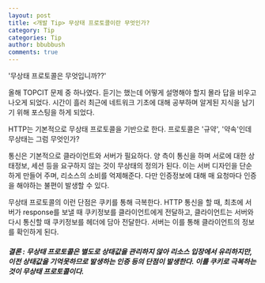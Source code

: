 ```yaml
---
layout: post
title: <개발 Tip> 무상태 프로토콜이란 무엇인가?
category: Tip
categories: Tip
author: bbubbush
comments: true
---
```


'무상태 프로토콜은 무엇입니까??'  

올해 TOPCIT 문제 중 하나였다. 듣기는 했는데 어떻게 설명해야 할지 몰라 답을 비우고 나오게 되었다. 시간이 흘러 최근에 네트워크 기초에 대해 공부하며 알게된 지식을 남기기 위해 포스팅을 하게 되었다.

HTTP는 기본적으로 무상태 프로토콜을 기반으로 한다. 프로토콜은 '규약', '약속'인데 무상태는 그럼 무엇인가?

통신은 기본적으로 클라이언트와 서버가 필요하다. 양 측이 통신을 하며 서로에 대한 상태정보, 세션 등을 요구하지 않는 것이 무상태의 정의가 된다. 이는 서버 디자인을 단순하게 만들어 주며, 리소스의 소비를 억제해준다. 다만 인증정보에 대해 매 요청마다 인증을 해야하는 불편이 발생할 수 있다.

무상태 프로토콜의 이런 단점은 쿠키를 통해 극복한다. HTTP 통신을 할 때, 최초에 서버가 response를 보낼 때 쿠키정보를 클라이언트에게 전달하고, 클라이언트는 서버와 다시 통신할 때 쿠키정보를 헤더에 담아 전달한다. 서버는 이를 통해 클라이언트의 정보를 확인하게 된다.

##### 결론 : 무상태 프로토콜은 별도로 상태값을 관리하지 않아 리소스 입장에서 유리하지만, 이전 상태값을 기억못하므로 발생하는 인증 등의 단점이 발생한다.  이를 쿠키로 극복하는 것이 무상태 프로토콜이다.

